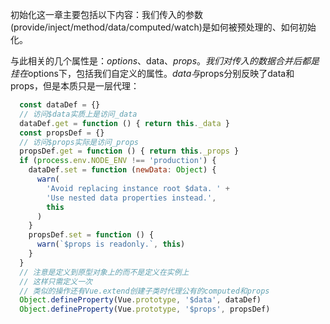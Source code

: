初始化这一章主要包括以下内容：我们传入的参数(provide/inject/method/data/computed/watch)是如何被预处理的、如何初始化。

与此相关的几个属性是：$options、$data、$props。我们对传入的数据合并后都是挂在$options下，包括我们自定义的属性。$data与$props分别反映了data和props，但是本质只是一层代理：

```javascript
  const dataDef = {}
  // 访问$data实质上是访问_data
  dataDef.get = function () { return this._data }
  const propsDef = {}
  // 访问$props实际是访问_props
  propsDef.get = function () { return this._props }
  if (process.env.NODE_ENV !== 'production') {
    dataDef.set = function (newData: Object) {
      warn(
        'Avoid replacing instance root $data. ' +
        'Use nested data properties instead.',
        this
      )
    }
    propsDef.set = function () {
      warn(`$props is readonly.`, this)
    }
  }
  // 注意是定义到原型对象上的而不是定义在实例上
  // 这样只需定义一次
  // 类似的操作还有Vue.extend创建子类时代理公有的computed和props
  Object.defineProperty(Vue.prototype, '$data', dataDef)
  Object.defineProperty(Vue.prototype, '$props', propsDef)
```